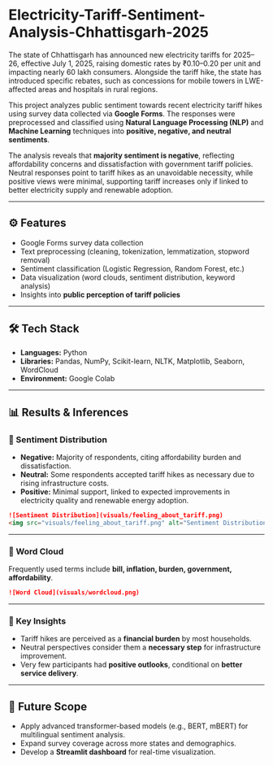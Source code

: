 # Electricity-Tariff-Sentiment-Analysis-Chhattisgarh-2025
The state of Chhattisgarh has announced new electricity tariffs for 2025–26, effective July 1, 2025, raising domestic rates by ₹0.10–0.20 per unit and impacting nearly 60 lakh consumers. Alongside the tariff hike, the state has introduced specific rebates, such as concessions for mobile towers in LWE-affected areas and hospitals in rural regions.

This project analyzes public sentiment towards recent electricity tariff hikes using survey data collected via **Google Forms**. The responses were preprocessed and classified using **Natural Language Processing (NLP)** and **Machine Learning** techniques into **positive, negative, and neutral sentiments**.

The analysis reveals that **majority sentiment is negative**, reflecting affordability concerns and dissatisfaction with government tariff policies. Neutral responses point to tariff hikes as an unavoidable necessity, while positive views were minimal, supporting tariff increases only if linked to better electricity supply and renewable adoption.

---

## ⚙️ Features

* Google Forms survey data collection
* Text preprocessing (cleaning, tokenization, lemmatization, stopword removal)
* Sentiment classification (Logistic Regression, Random Forest, etc.)
* Data visualization (word clouds, sentiment distribution, keyword analysis)
* Insights into **public perception of tariff policies**

---

## 🛠️ Tech Stack

* **Languages:** Python
* **Libraries:** Pandas, NumPy, Scikit-learn, NLTK, Matplotlib, Seaborn, WordCloud
* **Environment:**  Google Colab

---
## 📊 Results & Inferences

### 🔹 Sentiment Distribution

* **Negative:** Majority of respondents, citing affordability burden and dissatisfaction.
* **Neutral:** Some respondents accepted tariff hikes as necessary due to rising infrastructure costs.
* **Positive:** Minimal support, linked to expected improvements in electricity quality and renewable energy adoption.

```markdown
![Sentiment Distribution](visuals/feeling_about_tariff.png)
<img src="visuals/feeling_about_tariff.png" alt="Sentiment Distribution" width="500"/>
```
---

### 🔹 Word Cloud

Frequently used terms include **bill, inflation, burden, government, affordability**.

```markdown
![Word Cloud](visuals/wordcloud.png)
```

---

### 🔹 Key Insights

* Tariff hikes are perceived as a **financial burden** by most households.
* Neutral perspectives consider them a **necessary step** for infrastructure improvement.
* Very few participants had **positive outlooks**, conditional on **better service delivery**.

---

## 🔮 Future Scope

* Apply advanced transformer-based models (e.g., BERT, mBERT) for multilingual sentiment analysis.
* Expand survey coverage across more states and demographics.
* Develop a **Streamlit dashboard** for real-time visualization.

